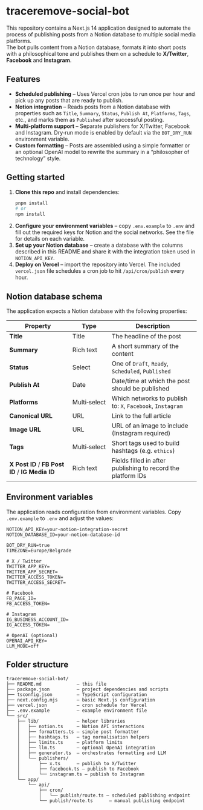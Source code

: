 # traceremove-social-bot

This repository contains a Next.js 14 application designed to automate the process of publishing posts from a Notion database to multiple social media platforms.  
The bot pulls content from a Notion database, formats it into short posts with a philosophical tone and publishes them on a schedule to **X/Twitter**, **Facebook** and **Instagram**.  

## Features

* **Scheduled publishing** – Uses Vercel cron jobs to run once per hour and pick up any posts that are ready to publish.
* **Notion integration** – Reads posts from a Notion database with properties such as `Title`, `Summary`, `Status`, `Publish At`, `Platforms`, `Tags`, etc., and marks them as `Published` after successful posting.
* **Multi‑platform support** – Separate publishers for X/Twitter, Facebook and Instagram.  Dry‑run mode is enabled by default via the `BOT_DRY_RUN` environment variable.
* **Custom formatting** – Posts are assembled using a simple formatter or an optional OpenAI model to rewrite the summary in a “philosopher of technology” style.

## Getting started

1. **Clone this repo** and install dependencies:
   ```bash
   pnpm install
   # or
   npm install
   ```
2. **Configure your environment variables** – copy `.env.example` to `.env` and fill out the required keys for Notion and the social networks.  See the file for details on each variable.
3. **Set up your Notion database** – create a database with the columns described in this README and share it with the integration token used in `NOTION_API_KEY`.
4. **Deploy on Vercel** – import the repository into Vercel.  The included `vercel.json` file schedules a cron job to hit `/api/cron/publish` every hour.

## Notion database schema

The application expects a Notion database with the following properties:

| Property        | Type          | Description                                           |
|-----------------|---------------|-------------------------------------------------------|
| **Title**       | Title         | The headline of the post                              |
| **Summary**     | Rich text     | A short summary of the content                        |
| **Status**      | Select        | One of `Draft`, `Ready`, `Scheduled`, `Published`     |
| **Publish At**  | Date          | Date/time at which the post should be published       |
| **Platforms**   | Multi‑select  | Which networks to publish to: `X`, `Facebook`, `Instagram` |
| **Canonical URL** | URL         | Link to the full article                              |
| **Image URL**   | URL           | URL of an image to include (Instagram required)        |
| **Tags**        | Multi‑select  | Short tags used to build hashtags (e.g. `ethics`)      |
| **X Post ID** / **FB Post ID** / **IG Media ID** | Rich text | Fields filled in after publishing to record the platform IDs |

## Environment variables

The application reads configuration from environment variables.  Copy `.env.example` to `.env` and adjust the values:

```env
NOTION_API_KEY=your-notion-integration-secret
NOTION_DATABASE_ID=your-notion-database-id

BOT_DRY_RUN=true
TIMEZONE=Europe/Belgrade

# X / Twitter
TWITTER_APP_KEY=
TWITTER_APP_SECRET=
TWITTER_ACCESS_TOKEN=
TWITTER_ACCESS_SECRET=

# Facebook
FB_PAGE_ID=
FB_ACCESS_TOKEN=

# Instagram
IG_BUSINESS_ACCOUNT_ID=
IG_ACCESS_TOKEN=

# OpenAI (optional)
OPENAI_API_KEY=
LLM_MODE=off
```

## Folder structure

```
traceremove-social-bot/
├── README.md             – this file
├── package.json          – project dependencies and scripts
├── tsconfig.json         – TypeScript configuration
├── next.config.mjs       – basic Next.js configuration
├── vercel.json           – cron schedule for Vercel
├── .env.example          – example environment file
└── src/
    ├── lib/              – helper libraries
    │   ├── notion.ts     – Notion API interactions
    │   ├── formatters.ts – simple post formatter
    │   ├── hashtags.ts   – tag normalisation helpers
    │   ├── limits.ts     – platform limits
    │   ├── llm.ts        – optional OpenAI integration
    │   ├── generator.ts  – orchestrates formatting and LLM
    │   └── publishers/
    │       ├── x.ts      – publish to X/Twitter
    │       ├── facebook.ts – publish to Facebook
    │       └── instagram.ts – publish to Instagram
    └── app/
        └── api/
            ├── cron/
            │   └── publish/route.ts – scheduled publishing endpoint
            └── publish/route.ts      – manual publishing endpoint
```
